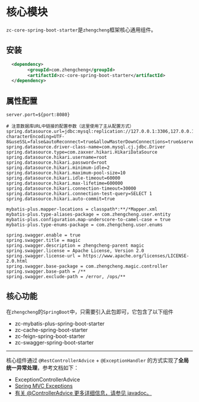 # 核心模块

`zc-core-spring-boot-starter`是`zhengcheng`框架核心通用组件。

## 安装

```xml
  <dependency>
        <groupId>com.zhengcheng</groupId>
        <artifactId>zc-core-spring-boot-starter</artifactId>
  </dependency>
```

## 属性配置
```properties
server.port=${port:8080}

# 注意数据库URL中链接的配置参数（这里使用了主从配置方式） 
spring.datasource.url=jdbc:mysql:replication://127.0.0.1:3306,127.0.0.1:3306/magic?characterEncoding=UTF-8&useSSL=false&autoReconnect=true&allowMasterDownConnections=true&serverTimezone=GMT%2B8&zeroDateTimeBehavior=convertToNull&allowMultiQueries=true
spring.datasource.driver-class-name=com.mysql.cj.jdbc.Driver
spring.datasource.type=com.zaxxer.hikari.HikariDataSource
spring.datasource.hikari.username=root
spring.datasource.hikari.password=root
spring.datasource.hikari.minimum-idle=2
spring.datasource.hikari.maximum-pool-size=10
spring.datasource.hikari.idle-timeout=60000
spring.datasource.hikari.max-lifetime=600000
spring.datasource.hikari.connection-timeout=30000
spring.datasource.hikari.connection-test-query=SELECT 1
spring.datasource.hikari.auto-commit=true

mybatis-plus.mapper-locations = classpath*:**/*Mapper.xml
mybatis-plus.type-aliases-package = com.zhengcheng.user.entity
mybatis-plus.configuration.map-underscore-to-camel-case = true
mybatis-plus.type-enums-package = com.zhengcheng.user.enums

spring.swagger.enable = true
spring.swagger.title = magic
spring.swagger.description = zhengcheng-parent magic
spring.swagger.license = Apache License, Version 2.0
spring.swagger.license-url = https://www.apache.org/licenses/LICENSE-2.0.html
spring.swagger.base-package = com.zhengcheng.magic.controller
spring.swagger.base-path = /**
spring.swagger.exclude-path = /error, /ops/**
```

## 核心功能

在`zhengcheng`的`SpringBoot`中，只需要引入此包即可，它包含了以下组件
- zc-mybatis-plus-spring-boot-starter
- zc-cache-spring-boot-starter
- zc-feign-spring-boot-starter
- zc-swagger-spring-boot-starter

---

核心组件通过 `@RestControllerAdvice` + `@ExceptionHandler` 的方式实现了**全局统一异常处理**，参考文档如下：
- ExceptionControllerAdvice
- [Spring MVC Exceptions](https://docs.spring.io/spring-framework/docs/current/spring-framework-reference/web.html#mvc-ann-exceptionhandler)
- [有关 @ControllerAdvice  更多详细信息，请参见 javadoc。](https://docs.spring.io/spring-framework/docs/5.2.8.RELEASE/javadoc-api/org/springframework/web/bind/annotation/ControllerAdvice.html)


